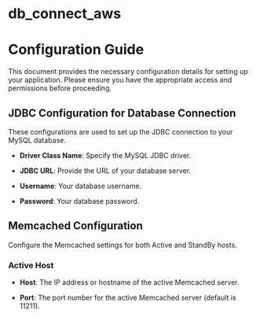 # db_connect_aws


# Configuration Guide

This document provides the necessary configuration details for setting up your application. Please ensure you have the appropriate access and permissions before proceeding.

## JDBC Configuration for Database Connection

These configurations are used to set up the JDBC connection to your MySQL database.

- **Driver Class Name**: Specify the MySQL JDBC driver.


- **JDBC URL**: Provide the URL of your database server.

- **Username**: Your database username.

- **Password**: Your database password.



## Memcached Configuration

Configure the Memcached settings for both Active and StandBy hosts.

### Active Host

- **Host**: The IP address or hostname of the active Memcached server.

- **Port**: The port number for the active Memcached server (default is 11211).

